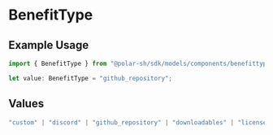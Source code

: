 # BenefitType

## Example Usage

```typescript
import { BenefitType } from "@polar-sh/sdk/models/components/benefittype.js";

let value: BenefitType = "github_repository";
```

## Values

```typescript
"custom" | "discord" | "github_repository" | "downloadables" | "license_keys"
```